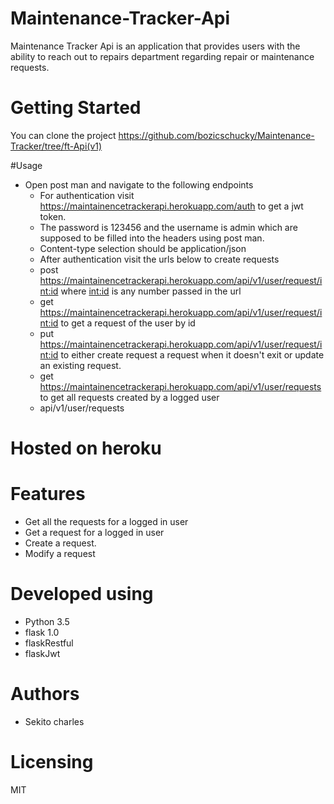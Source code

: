 
# Maintenance-Tracker-Api
Maintenance Tracker Api is an application that provides users with the ability to reach out to repairs department regarding repair or maintenance requests.
# Getting Started

You can clone the project
https://github.com/bozicschucky/Maintenance-Tracker/tree/ft-Api(v1)

#Usage 
- Open post man and navigate to the following endpoints
   - For authentication visit https://maintainencetrackerapi.herokuapp.com/auth to get a jwt token.
   - The password is 123456 and the username is admin which are supposed to be filled into the headers using post man.
   - Content-type selection should be application/json
   - After authentication visit the urls below to create requests
   - post https://maintainencetrackerapi.herokuapp.com/api/v1/user/request/<int:id> where <int:id> is any number passed in the url
   - get  https://maintainencetrackerapi.herokuapp.com/api/v1/user/request/<int:id>  to get a request of the user by id
   - put  https://maintainencetrackerapi.herokuapp.com/api/v1/user/request/<int:id>  to either create request a request when it doesn't exit or update an existing request.
   - get https://maintainencetrackerapi.herokuapp.com/api/v1/user/requests to get all requests created by a logged user
   - api/v1/user/requests

# Hosted on heroku



# Features
 - Get all the requests for a logged in user
 - Get a request for a logged in user
 - Create a request.
 - Modify a request




# Developed using
 - Python 3.5
 - flask 1.0
 - flaskRestful
 - flaskJwt


# Authors
 - Sekito charles

# Licensing
MIT
